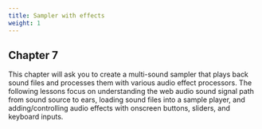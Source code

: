 ```yaml
---
title: Sampler with effects
weight: 1
---
```

## Chapter 7

This chapter will ask you to create a multi-sound sampler that plays back sound files and processes them with various audio effect processors. The following lessons focus on understanding the web audio sound signal path from sound source to ears, loading sound files into a sample player, and adding/controlling audio effects with onscreen buttons, sliders, and keyboard inputs.
